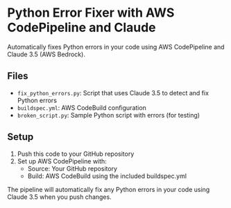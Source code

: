 # Python Error Fixer with AWS CodePipeline and Claude

Automatically fixes Python errors in your code using AWS CodePipeline and Claude 3.5 (AWS Bedrock).

## Files

- `fix_python_errors.py`: Script that uses Claude 3.5 to detect and fix Python errors
- `buildspec.yml`: AWS CodeBuild configuration
- `broken_script.py`: Sample Python script with errors (for testing)

## Setup

1. Push this code to your GitHub repository
2. Set up AWS CodePipeline with:
   - Source: Your GitHub repository
   - Build: AWS CodeBuild using the included buildspec.yml

The pipeline will automatically fix any Python errors in your code using Claude 3.5 when you push changes.
